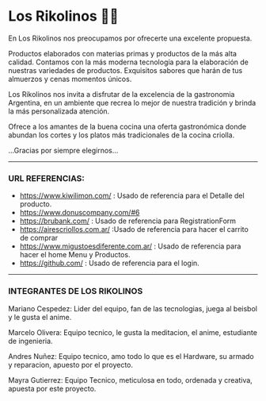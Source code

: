 # Los Rikolinos 👨‍🍳
 


En Los Rikolinos nos preocupamos por ofrecerte una excelente propuesta.


Productos elaborados con materias primas y productos de la más alta calidad. Contamos con la más moderna tecnología para la elaboración de nuestras variedades de productos. Exquisitos sabores que harán de tus almuerzos y cenas momentos únicos.

Los Rikolinos nos invita a disfrutar de la excelencia de la gastronomia Argentina, en un ambiente que recrea lo mejor de nuestra tradición y brinda la más personalizada atención.

Ofrece a los amantes de la buena cocina una oferta gastronómica donde abundan los cortes y los platos más tradicionales de la cocina criolla.

...Gracias por siempre elegirnos... 

***



### URL REFERENCIAS: 

- https://www.kiwilimon.com/ : Usado de referencia para el Detalle del producto.
- https://www.donuscompany.com/#6
- https://brubank.com/ : Usado de referencia para RegistrationForm
- https://airescriollos.com.ar/ :Usado de referencia para hacer el carrito de comprar
- https://www.migustoesdiferente.com.ar/ : 
 Usado de referencia para hacer el home Menu y Productos.
- https://github.com/ : Usado de referencia para el login.




****




### INTEGRANTES DE LOS RIKOLINOS

Mariano Cespedez:  Lider del equipo, fan de las tecnologias, juega al beisbol y le gusta el anime.

Marcelo Olivera: Equipo tecnico, le gusta la meditacion, el anime, estudiante de ingenieria.

Andres Nuñez: Equipo tecnico,  amo todo lo que es el Hardware, su armado y reparacion, apuesto por el proyecto.

Mayra Gutierrez: Equipo Tecnico,  meticulosa en todo, ordenada y creativa, apuesta por este proyecto.